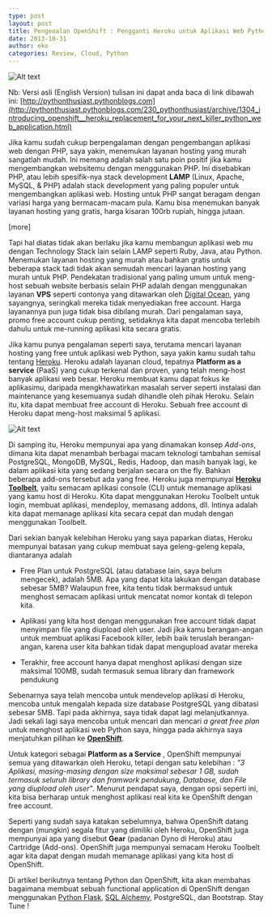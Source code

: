 ```yaml
---
type: post
layout: post
title: Pengenalan OpenShift : Pengganti Heroku untuk Aplikasi Web Python Anda
date: 2013-10-31
author: eko
categories: Review, Cloud, Python
---
```

![Alt text](/images/openshift.png)

Nb: Versi asli (English Version) tulisan ini dapat anda baca di link dibawah ini:
[http://pythonthusiast.pythonblogs.com](http://pythonthusiast.pythonblogs.com/230_pythonthusiast/archive/1304_introducing_openshift__heroku_replacement_for_your_next_killer_python_web_application.html)

Jika kamu sudah cukup berpengalaman dengan pengembangan aplikasi web dengan PHP, saya yakin, menemukan layanan hosting yang murah sangatlah mudah. Ini memang adalah salah satu poin positif jika kamu mengembangkan websitemu dengan menggunakan PHP. Ini disebabkan PHP, atau lebih spesifik-nya stack development **LAMP** (Linux, Apache, MySQL, & PHP) adalah stack development yang paling populer untuk mengembangkan aplikasi web. Hosting untuk PHP sangat beragam dengan variasi harga yang bermacam-macam pula. Kamu bisa menemukan banyak layanan hosting yang gratis, harga kisaran 100rb rupiah, hingga jutaan. 

[more]

Tapi hal diatas tidak akan berlaku jika kamu membangun aplikasi web mu dengan Technology Stack lain selain LAMP seperti Ruby, Java, atau Python. Menemukan layanan hosting yang murah atau bahkan gratis untuk beberapa stack tadi tidak akan semudah mencari layanan hosting yang murah untuk PHP. Pendekatan tradisional yang paling umum untuk meng-host sebuah website berbasis selain PHP adalah dengan menggunakan layanan **VPS** seperti contonya yang ditawarkan oleh [Digital Ocean](https://www.digitalocean.com/), yang sayangnya, seringkali mereka tidak menyediakan free account. Harga layanannya pun juga tidak bisa dibilang murah. Dari pengalaman saya, promo free account cukup penting, setidaknya kita dapat mencoba terlebih dahulu untuk me-running aplikasi kita secara gratis.

Jika kamu punya pengalaman seperti saya, terutama mencari layanan hosting yang free untuk aplikasi web Python, saya yakin kamu sudah tahu tentang [Heroku](https://www.heroku.com/). Heroku adalah layanan cloud, tepatnya **Platform as a service** (PaaS) yang cukup terkenal dan proven, yang telah meng-host banyak aplikasi web besar. Heroku membuat kamu dapat fokus ke aplikasimu, daripada mengkhawatirkan masalah server seperti instalasi dan maintenance yang kesemuanya sudah dihandle oleh pihak Heroku. Selain itu, kita dapat membuat free account di Heroku. Sebuah free account di Heroku dapat meng-host maksimal 5 aplikasi.

![Alt text](/images/heroku.jpg)

Di samping itu, Heroku mempunyai apa yang dinamakan konsep *Add-ons*, dimana kita dapat menambah berbagai macam teknologi tambahan semisal PostgreSQL, MongoDB, MySQL, Redis, Hadoop, dan masih banyak lagi, ke dalam aplikasi kita yang sedang berjalan secara on the fly. Bahkan beberapa add-ons tersebut ada yang free. Heroku juga mempunyai [**Heroku Toolbelt**](https://toolbelt.heroku.com/), yaitu semacam aplikasi console (CLI) untuk memanage aplikasi yang kamu host di Heroku. Kita dapat menggunakan Heroku Toolbelt untuk login, membuat aplikasi, mendeploy, memasang addons, dll. Intinya adalah kita dapat memanage aplikasi kita secara cepat dan mudah dengan menggunakan Toolbelt. 

Dari sekian banyak kelebihan Heroku yang saya paparkan diatas, Heroku mempunyai batasan yang cukup membuat saya geleng-geleng kepala, diantaranya adalah

+ Free Plan untuk PostgreSQL (atau database lain, saya belum mengecek), adalah 5MB. Apa yang dapat kita lakukan dengan database sebesar 5MB? Walaupun free, kita tentu tidak bermaksud untuk menghost semacam aplikasi untuk mencatat nomor kontak di telepon kita.

+ Aplikasi yang kita host dengan menggunakan free account tidak dapat menyimpan file yang diupload oleh user. Jadi jika kamu berangan-angan untuk membuat aplikasi Facebook killer, lebih baik teruslah berangan-angan, karena user kita bahkan tidak dapat mengupload avatar mereka

+ Terakhir, free account hanya dapat menghost aplikasi dengan size maksimal 100MB, sudah termasuk semua library dan framework pendukung

Sebenarnya saya telah mencoba untuk mendevelop aplikasi di Heroku, mencoba untuk mengalah kepada size database PostgreSQL yang dibatasi sebesar 5MB. Tapi pada akhirnya, saya tidak dapat lagi melanjutkannya. Jadi sekali lagi saya mencoba untuk mencari dan mencari *a great free plan* untuk menghost aplikasi web Python saya, hingga pada akhirnya saya menjatuhkan pilihan ke [**OpenShift**](https://www.openshift.com/).

Untuk kategori sebagai **Platform as a Service** , OpenShift mempunyai semua yang ditawarkan oleh Heroku, tetapi dengan satu kelebihan : *"3 Aplikasi, masing-masing dengan size maksimal sebesar 1 GB, sudah termasuk seluruh library dan framwork pendukung, Database, dan File yang diupload oleh user"*. Menurut pendapat saya, dengan opsi seperti ini, kita bisa berharap untuk menghost aplikasi real kita ke OpenShift dengan free account. 

Seperti yang sudah saya katakan sebelumnya, bahwa OpenShift datang dengan (mungkin) segala fitur yang dimiliki oleh Heroku, OpenShift juga mempunyai apa yang disebut **Gear** (padanan Dyno di Heroku) atau Cartridge (Add-ons). OpenShift juga mempunyai semacam Heroku Toolbelt agar kita dapat dengan mudah memanage aplikasi yang kita host di OpenShift. 

Di artikel berikutnya tentang Python dan OpenShift, kita akan membahas bagaimana membuat sebuah functional application di OpenShift dengan menggunakan [Python Flask](http://flask.pocoo.org/), [SQL Alchemy](http://www.sqlalchemy.org/), PostgreSQL, dan Bootstrap. Stay Tune !